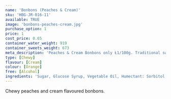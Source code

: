 ```yaml
---
name: 'Bonbons (Peaches & Cream)'
sku: 'HBG-JR-016-11'
available: TRUE
image: 'bonbons-peaches-cream.jpg'
purchase_option: 1
price: 1
cost_price: 0.65
container_water_weight: 919
container_sweets_weight: 673
meta_description: 'Peaches & Cream Bonbons only Ł1/100g. Traditional sweets and more at Humbugs Confectionery Store. Specialists in satisfying your sweet tooth!'
type: [Chewy]
flavour: [Cream]
colour: [Orange]
free: [Alcohol]
ingredients: 'Sugar, Glucose Syrup, Vegetable Oil, Humectant: Sorbitol, Emulsifier: Soya Lecithin, Colours: E120, Citric Acid, Pork Gelatine, Dextrose, Flavouring'
---
```

Chewy peaches and cream flavoured bonbons.